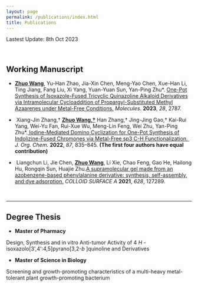 ```yaml
---
layout: page
permalink: /publications/index.html
title: Publications
---
```


Lastest Update: 8th Oct 2023

<br>

## Working Manuscript

- **<u>Zhuo Wang</u>**, Yu-Han Zhao, Jia-Xin Chen, Meng-Yao Chen, Xue-Han Li, Ting Jiang, Fang Liu, Xi Yang, Yuan-Yuan Sun, Yan-Ping Zhu*. [One-Pot
   Synthesis of Isoxazole-Fused Tricyclic Quinazoline Alkaloid Derivatives
   via Intramolecular Cycloaddition of Propargyl-Substituted Methyl 
  Azaarenes under Metal-Free Conditions.](https://www.mdpi.com/1420-3049/28/6/2787/htm) *Molecules*. **2023**, *28*, 2787.

-  Xiang-Jin Zhang,† **<u>Zhuo Wang,†</u>** Han Zhang,† Jing-Jing Gao,† Kai-Rui Yang, Wei-Yu Fan, Rui-Xue Wu, Meng-Lin Feng, Wei Zhu, Yan-Ping Zhu*.[ Iodine-Mediated Domino Cyclization for One-Pot Synthesis of Indolizine-Fused Chromones via Metal-Free sp3 C-H Functionalization. ](https://pubs.acs.org/doi/10.1021/acs.joc.1c02508) *J. Org. Chem.* **2022**, *87*, 835–845. **(The first four authors have equal contribution)**

-  Liangchun Li, Jie Chen, **<u>Zhuo Wang</u>**, Li Xie, Chao Feng, Gao He, Hailong Hu, Rongqin Sun, Huajie Zhu.[A supramolecular gel made from an azobenzene-based phenylalanine derivative: synthesis, self-assembly, and dye adsorption.](https://www.sciencedirect.com/science/article/abs/pii/S0927775721011584) *COLLOID SURFACE A* **2021**, *628*, 127289.
  
  <br>

---

## Degree Thesis

- **Master of Pharmacy**

Design, Synthesis and in vitro Anti-tumor Activity of 4 *H* -isoxazolo[3',4':4,5]pyrano[3,2-*b* ]quinoline and Derivatives

- **Master of Science in Biology**
 
Screening and growth-promoting characteristics of a multi-heavy metal-tolerant plant growth-promoting bacterium<br>
  
  <br>

